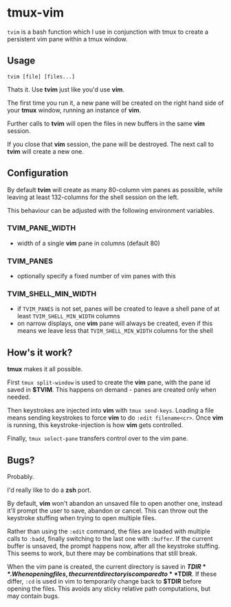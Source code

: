 # tmux-vim

`tvim` is a bash function which I use in conjunction with tmux to create a persistent vim pane within a tmux window.

## Usage

`tvim [file] [files...]`

Thats it. Use **tvim** just like you'd use **vim**.

The first time you run it, a new pane will be created on the right hand side of your **tmux** window, running an instance of **vim**.

Further calls to **tvim** will open the files in new buffers in the same **vim** session.

If you close that **vim** session, the pane will be destroyed. The next call to **tvim** will create a new one.

## Configuration

By default **tvim** will create as many 80-column vim panes as possible, while
leaving at least 132-columns for the shell session on the left.

This behaviour can be adjusted with the following environment variables.

### TVIM_PANE_WIDTH
* width of a single **vim** pane in columns (default 80)

### TVIM_PANES
* optionally specify a fixed number of vim panes with this

### TVIM_SHELL_MIN_WIDTH
* if `TVIM_PANES` is not set, panes will be created to leave a shell pane of at least `TVIM_SHELL_MIN_WIDTH` columns
* on narrow displays, one **vim** pane will always be created, even if this means we leave less that `TVIM_SHELL_MIN_WIDTH` columns for the shell

## How's it work?

**tmux** makes it all possible.

First `tmux split-window` is used to create the **vim** pane, with the pane id saved in **$TVIM**. This happens on demand - panes are created only when needed.

Then keystrokes are injected into **vim** with `tmux send-keys`. Loading a file means sending keystrokes to force **vim** to do `:edit filename<cr>`. Once **vim** is running, this keystroke-injection is how **vim** gets controlled.

Finally, `tmux select-pane` transfers control over to the vim pane.

## Bugs?

Probably.

I'd really like to do a **zsh** port.

By default, **vim** won't abandon an unsaved file to open another one, instead it'll prompt the user to save, abandon or cancel. This can throw out the keystroke stuffing when trying to open multiple files.

Rather than using the `:edit` command, the files are loaded with multiple calls to `:badd`, finally switching to the last one with `:buffer`. If the current buffer is unsaved, the prompt happens now, after all the keystroke stuffing. This seems to work, but there may be combinations that still break.

When the vim pane is created, the current directory is saved in **$TDIR**. When opening files, the current directory is compared to **$TDIR**. If these differ, `:cd` is used in vim to temporarily change back to **$TDIR** before opening the files. This avoids any sticky relative path computations, but may contain bugs.
